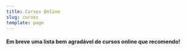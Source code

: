 ```yaml
---
title: Cursos Online
slug: cursos
template: page
---
```


#### Em breve uma lista bem agradável de cursos online que recomendo!
